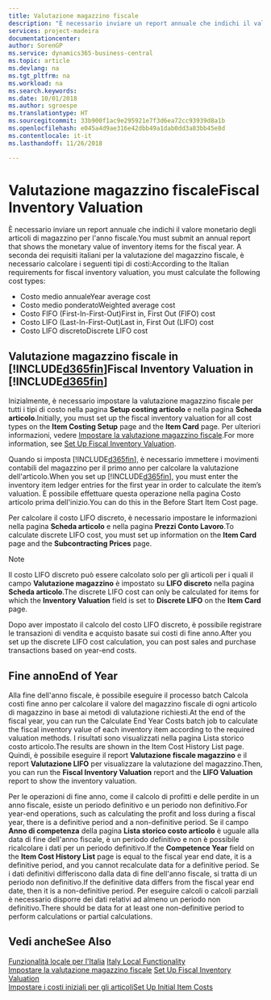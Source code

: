 ```yaml
---
title: Valutazione magazzino fiscale
description: "È necessario inviare un report annuale che indichi il valore monetario degli articoli di magazzino per l'anno fiscale."
services: project-madeira
documentationcenter: 
author: SorenGP
ms.service: dynamics365-business-central
ms.topic: article
ms.devlang: na
ms.tgt_pltfrm: na
ms.workload: na
ms.search.keywords: 
ms.date: 10/01/2018
ms.author: sgroespe
ms.translationtype: HT
ms.sourcegitcommit: 33b900f1ac9e295921e7f3d6ea72cc93939d8a1b
ms.openlocfilehash: e045a4d9ae316e42dbb49a1dab0dd3a83bb45e8d
ms.contentlocale: it-it
ms.lasthandoff: 11/26/2018

---
```

# <a name="fiscal-inventory-valuation"></a><span data-ttu-id="8cc46-103">Valutazione magazzino fiscale</span><span class="sxs-lookup"><span data-stu-id="8cc46-103">Fiscal Inventory Valuation</span></span>
<span data-ttu-id="8cc46-104">È necessario inviare un report annuale che indichi il valore monetario degli articoli di magazzino per l'anno fiscale.</span><span class="sxs-lookup"><span data-stu-id="8cc46-104">You must submit an annual report that shows the monetary value of inventory items for the fiscal year.</span></span> <span data-ttu-id="8cc46-105">A seconda dei requisiti italiani per la valutazione del magazzino fiscale, è necessario calcolare i seguenti tipi di costi:</span><span class="sxs-lookup"><span data-stu-id="8cc46-105">According to the Italian requirements for fiscal inventory valuation, you must calculate the following cost types:</span></span>  

- <span data-ttu-id="8cc46-106">Costo medio annuale</span><span class="sxs-lookup"><span data-stu-id="8cc46-106">Year average cost</span></span>  
- <span data-ttu-id="8cc46-107">Costo medio ponderato</span><span class="sxs-lookup"><span data-stu-id="8cc46-107">Weighted average cost</span></span>  
- <span data-ttu-id="8cc46-108">Costo FIFO (First-In-First-Out)</span><span class="sxs-lookup"><span data-stu-id="8cc46-108">First in, First Out (FIFO) cost</span></span>  
- <span data-ttu-id="8cc46-109">Costo LIFO (Last-In-First-Out)</span><span class="sxs-lookup"><span data-stu-id="8cc46-109">Last in, First Out (LIFO) cost</span></span>  
- <span data-ttu-id="8cc46-110">Costo LIFO discreto</span><span class="sxs-lookup"><span data-stu-id="8cc46-110">Discrete LIFO cost</span></span>  

## <a name="fiscal-inventory-valuation-in-included365finincludesd365finmdmd"></a><span data-ttu-id="8cc46-111">Valutazione magazzino fiscale in [!INCLUDE[d365fin](../../includes/d365fin_md.md)]</span><span class="sxs-lookup"><span data-stu-id="8cc46-111">Fiscal Inventory Valuation in [!INCLUDE[d365fin](../../includes/d365fin_md.md)]</span></span>  
<span data-ttu-id="8cc46-112">Inizialmente, è necessario impostare la valutazione magazzino fiscale per tutti i tipi di costo nella pagina **Setup costing articolo** e nella pagina **Scheda articolo**.</span><span class="sxs-lookup"><span data-stu-id="8cc46-112">Initially, you must set up the fiscal inventory valuation for all cost types on the **Item Costing Setup** page and the **Item Card** page.</span></span> <span data-ttu-id="8cc46-113">Per ulteriori informazioni, vedere [Impostare la valutazione magazzino fiscale](how-to-set-up-fiscal-inventory-valuation.md).</span><span class="sxs-lookup"><span data-stu-id="8cc46-113">For more information, see [Set Up Fiscal Inventory Valuation](how-to-set-up-fiscal-inventory-valuation.md).</span></span>  

<span data-ttu-id="8cc46-114">Quando si imposta [!INCLUDE[d365fin](../../includes/d365fin_md.md)], è necessario immettere i movimenti contabili del magazzino per il primo anno per calcolare la valutazione dell'articolo.</span><span class="sxs-lookup"><span data-stu-id="8cc46-114">When you set up [!INCLUDE[d365fin](../../includes/d365fin_md.md)], you must enter the inventory item ledger entries for the first year in order to calculate the item’s valuation.</span></span> <span data-ttu-id="8cc46-115">È possibile effettuare questa operazione nella pagina Costo articolo prima dell'inizio.</span><span class="sxs-lookup"><span data-stu-id="8cc46-115">You can do this in the Before Start Item Cost page.</span></span>  

<span data-ttu-id="8cc46-116">Per calcolare il costo LIFO discreto, è necessario impostare le informazioni nella pagina **Scheda articolo** e nella pagina **Prezzi Conto Lavoro**.</span><span class="sxs-lookup"><span data-stu-id="8cc46-116">To calculate discrete LIFO cost, you must set up information on the **Item Card** page and the **Subcontracting Prices** page.</span></span>

> [!NOTE]  
>  <span data-ttu-id="8cc46-117">Il costo LIFO discreto può essere calcolato solo per gli articoli per i quali il campo **Valutazione magazzino** è impostato su **LIFO discreto** nella pagina **Scheda articolo**.</span><span class="sxs-lookup"><span data-stu-id="8cc46-117">The discrete LIFO cost can only be calculated for items for which the **Inventory Valuation** field is set to **Discrete LIFO** on the **Item Card** page.</span></span>

<span data-ttu-id="8cc46-118">Dopo aver impostato il calcolo del costo LIFO discreto, è possibile registrare le transazioni di vendita e acquisto basate sui costi di fine anno.</span><span class="sxs-lookup"><span data-stu-id="8cc46-118">After you set up the discrete LIFO cost calculation, you can post sales and purchase transactions based on year-end costs.</span></span>  

## <a name="end-of-year"></a><span data-ttu-id="8cc46-119">Fine anno</span><span class="sxs-lookup"><span data-stu-id="8cc46-119">End of Year</span></span>  
 <span data-ttu-id="8cc46-120">Alla fine dell'anno fiscale, è possibile eseguire il processo batch Calcola costi fine anno per calcolare il valore del magazzino fiscale di ogni articolo di magazzino in base ai metodi di valutazione richiesti.</span><span class="sxs-lookup"><span data-stu-id="8cc46-120">At the end of the fiscal year, you can run the Calculate End Year Costs batch job to calculate the fiscal inventory value of each inventory item according to the required valuation methods.</span></span> <span data-ttu-id="8cc46-121">I risultati sono visualizzati nella pagina Lista storico costo articolo.</span><span class="sxs-lookup"><span data-stu-id="8cc46-121">The results are shown in the Item Cost History List page.</span></span> <span data-ttu-id="8cc46-122">Quindi, è possibile eseguire il report **Valutazione fiscale magazzino** e il report **Valutazione LIFO** per visualizzare la valutazione del magazzino.</span><span class="sxs-lookup"><span data-stu-id="8cc46-122">Then, you can run the **Fiscal Inventory Valuation** report and the **LIFO Valuation** report to show the inventory valuation.</span></span>  

 <span data-ttu-id="8cc46-123">Per le operazioni di fine anno, come il calcolo di profitti e delle perdite in un anno fiscale, esiste un periodo definitivo e un periodo non definitivo.</span><span class="sxs-lookup"><span data-stu-id="8cc46-123">For year-end operations, such as calculating the profit and loss during a fiscal year, there is a definitive period and a non-definitive period.</span></span> <span data-ttu-id="8cc46-124">Se il campo **Anno di competenza** della pagina **Lista storico costo articolo** è uguale alla data di fine dell'anno fiscale, è un periodo definitivo e non è possibile ricalcolare i dati per un periodo definitivo.</span><span class="sxs-lookup"><span data-stu-id="8cc46-124">If the **Competence Year** field on the **Item Cost History List** page is equal to the fiscal year end date, it is a definitive period, and you cannot recalculate data for a definitive period.</span></span> <span data-ttu-id="8cc46-125">Se i dati definitivi differiscono dalla data di fine dell'anno fiscale, si tratta di un periodo non definitivo.</span><span class="sxs-lookup"><span data-stu-id="8cc46-125">If the definitive data differs from the fiscal year end date, then it is a non-definitive period.</span></span> <span data-ttu-id="8cc46-126">Per eseguire calcoli o calcoli parziali è necessario disporre dei dati relativi ad almeno un periodo non definitivo.</span><span class="sxs-lookup"><span data-stu-id="8cc46-126">There should be data for at least one non-definitive period to perform calculations or partial calculations.</span></span>

## <a name="see-also"></a><span data-ttu-id="8cc46-127">Vedi anche</span><span class="sxs-lookup"><span data-stu-id="8cc46-127">See Also</span></span>  
 <span data-ttu-id="8cc46-128">[Funzionalità locale per l'Italia](italy-local-functionality.md) </span><span class="sxs-lookup"><span data-stu-id="8cc46-128">[Italy Local Functionality](italy-local-functionality.md) </span></span>  
 <span data-ttu-id="8cc46-129">[Impostare la valutazione magazzino fiscale](how-to-set-up-fiscal-inventory-valuation.md) </span><span class="sxs-lookup"><span data-stu-id="8cc46-129">[Set Up Fiscal Inventory Valuation](how-to-set-up-fiscal-inventory-valuation.md) </span></span>  
 [<span data-ttu-id="8cc46-130">Impostare i costi iniziali per gli articoli</span><span class="sxs-lookup"><span data-stu-id="8cc46-130">Set Up Initial Item Costs</span></span>](how-to-set-up-initial-item-costs.md)

